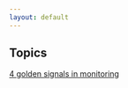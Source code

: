 ```yaml
---
layout: default
---
```


## Topics

[4 golden signals in monitoring](/cheatsheet/devops/monitoring-four-golden-signals.html)
